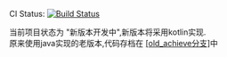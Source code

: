 CI Status: [![Build Status](https://travis-ci.org/ezajax/ezajax-java.svg?branch=kotlin)](https://travis-ci.org/ezajax/ezajax-java)  

当前项目状态为 "新版本开发中",新版本将采用kotlin实现.  
原来使用java实现的老版本,代码存档在 [[old_achieve分支]](https://github.com/ezajax/ezajax-java/tree/old_achieve)中
